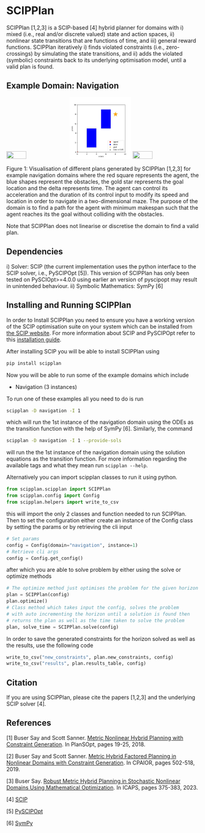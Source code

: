 # SCIPPlan

SCIPPlan [1,2,3] is a SCIP-based [4] hybrid planner for domains with i) mixed (i.e., real and/or discrete valued) state and action spaces, ii) nonlinear state transitions that are functions of time, and iii) general reward functions. SCIPPlan iteratively i) finds violated constraints (i.e., zero-crossings) by simulating the state transitions, and ii) adds the violated (symbolic) constraints back to its underlying optimisation model, until a valid plan is found.

## Example Domain: Navigation

<img src=./visualisation/scipplan_navigation_1.gif width="32%" height="32%"> <img src=./visualisation/scipplan_navigation_2.gif width="32%" height="32%"> <img src=./visualisation/scipplan_navigation_3.gif width="32%" height="32%">


Figure 1: Visualisation of different plans generated by SCIPPlan [1,2,3] for example navigation domains where the red square represents the agent, the blue shapes represent the obstacles, the gold star represents the goal location and the delta represents time. The agent can control its acceleration and the duration of its control input to modify its speed and location in order to navigate in a two-dimensional maze. The purpose of the domain is to find a path for the agent with minimum makespan such that the agent reaches its the goal without colliding with the obstacles. 

Note that SCIPPlan does not linearise or discretise the domain to find a valid plan.

## Dependencies

i) Solver: SCIP (the current implementation uses the python interface to the SCIP solver, i.e., PySCIPOpt [5]). This version of SCIPPlan has only been tested on PySCIOpt>=4.0.0 using earlier an version of pyscipopt may result in unintended behaviour. 
ii) Symbolic Mathematics: SymPy [6]

## Installing and Running SCIPPlan
In order to Install SCIPPlan you need to ensure you have a working version of the SCIP optimisation suite on your system which can be installed from [the SCIP website](https://www.scipopt.org). For more information about SCIP and PySCIPOpt refer to this [installation guide](https://github.com/scipopt/PySCIPOpt/blob/master/INSTALL.md).

After installing SCIP you will be able to install SCIPPlan using
```bash
pip install scipplan
```
Now you will be able to run some of the example domains which include 
- Navigation (3 instances)

To run one of these examples all you need to do is run
```bash
scipplan -D navigation -I 1
```
which will run the 1st instance of the navigation domain using the ODEs as the transition function with the help of SymPy [6]. Similarly, the command
```bash
scipplan -D navigation -I 1 --provide-sols
```
will run the the 1st instance of the navigation domain using the solution equations as the transition function. For more information regarding the available tags and what they mean run `scipplan --help`.

Alternatively you can import scipplan classes to run it using python.
```py
from scipplan.scipplan import SCIPPlan
from scipplan.config import Config
from scipplan.helpers import write_to_csv
```
this will import the only 2 classes and function needed to run SCIPPlan. Then to set the configuration either create an instance of the Config class by setting the params or by retrieving the cli input
```py
# Set params
config = Config(domain="navigation", instance=1)
# Retrieve cli args
config = Config.get_config()
```
after which you are able to solve problem by either using the solve or optimize methods
```py
# The optimize method just optimises the problem for the given horizon
plan = SCIPPlan(config)
plan.optimize()
# Class method which takes input the config, solves the problem 
# with auto incrementing the horizon until a solution is found then 
# returns the plan as well as the time taken to solve the problem
plan, solve_time = SCIPPlan.solve(config)  
```
In order to save the generated constraints for the horizon solved as well as the results, use the following code
```py
write_to_csv("new_constraints", plan.new_constraints, config)
write_to_csv("results", plan.results_table, config)
```

## Citation

If you are using SCIPPlan, please cite the papers [1,2,3] and the underlying SCIP solver [4].

## References
[1] Buser Say and Scott Sanner. [Metric Nonlinear Hybrid Planning with Constraint Generation](http://icaps18.icaps-conference.org/fileadmin/alg/conferences/icaps18/workshops/workshop06/docs/proceedings.pdf#page=23). In PlanSOpt, pages 19-25, 2018.

[2] Buser Say and Scott Sanner. [Metric Hybrid Factored Planning in Nonlinear Domains with Constraint Generation](https://link.springer.com/chapter/10.1007/978-3-030-19212-9_33). In CPAIOR, pages 502-518, 2019.

[3] Buser Say. [Robust Metric Hybrid Planning in Stochastic Nonlinear Domains Using Mathematical Optimization](https://ojs.aaai.org/index.php/ICAPS/article/view/27216). In ICAPS, pages 375-383, 2023.

[4] [SCIP](https://www.scipopt.org/)

[5] [PySCIPOpt](https://github.com/SCIP-Interfaces/PySCIPOpt)

[6] [SymPy](https://www.sympy.org/en/index.html)
